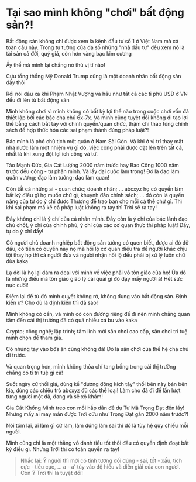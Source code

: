 # Tại sao mình không "chơi" bất động sản?!

Bất động sản không chỉ được xem là kênh đầu tư số 1 ở Việt Nam mà cả toàn cầu này. Trong tư tưởng của đa số những "nhà đầu tư" đều xem nó là tài sản cả đời, quý giá, còn hơn vàng bạc kim cương

Ấy thế mà mình lại chẳng nó thú vị tí nào!

Cựu tổng thống Mỹ Donald Trump cũng là một doanh nhân bất động sản đấy thôi

Rồi nói đâu xa khi Phạm Nhật Vượng và hầu như tất cả các tỉ phú USD ở VN đều đi lên từ bất động sản

Mình không chơi vì mình không có bất kỳ lợi thế nào trong cuộc chơi vốn đã thiết lập bởi các bậc cha chú 6x-7x. Và mình cũng tuyệt đối không đi tạo lợi thế bằng cách bắt tay với chính quyền/quan chức, thậm chí thao túng chính sách để hợp thức hóa các sai phạm thành đúng pháp luật?!

Bác mình là phó chủ tịch một quận ở Nam Sài Gòn. Và khi ở vị trí thay mặt nhà nước làm một nhiệm vụ gì đó, việc công phải được đặt lên trên tất cả, nhất là khi xung đột lợi ích công và tư. 

Tào Mạnh Đức, Gia Cát Lượng 2000 năm trước hay Bao Công 1000 năm trước đều công - tư phân minh. Và lấy đại cuộc làm trọng! Đó là đạo làm quân vương; đạo làm tướng; đạo làm quan!

Còn tất cả những ai - quan chức; doanh nhân; ... abcxyz họ có quyền làm bất kỳ điều gì họ muốn chứ gì, khuynh đảo chính sách; ... đó còn là quyền năng của tự do ý chí được Thượng đế trao ban cho mỗi cá thể chứ gì. Thì khi sai phạm mà kể cả pháp luật không ra tay thì Trời sẽ ra tay!

Đây không chỉ là ý chí của cá nhân mình. Đây còn là ý chí của bác lãnh đạo chủ chốt, ý chí của chính phủ, ý chí của các cơ quan thực thi pháp luật! Đấy, tự do ý chí đấy!

Có người chủ doanh nghiệp bất động sản tưởng có quen biết, được ai đó đỡ đầu, có tiền có quyền này nọ mà hối lộ cơ quan điều tra để người khác chịu tội thay họ thì cả người đưa và người nhận hối lộ đều phải bị xử lý luôn chứ đùa kaka

Lạ đời là họ lại dám ra deal với mình về việc phải vô tôn giáo của họ! Ủa đó là những điều mà tôn giáo giáo lý cái quái gì đó dạy mấy người à! Hết sức nực cười!

Điểm lại để từ đó mình quyết không rớ, không đụng vào bất động sản. Định kiến ư? Cho dù là định kiến thì đã sao! 

Mình không có cần, và mình có con đường riêng để đi nên mình chẳng quan tâm đến cái thị trường đã có quá nhiều cá bu vào kaka

Crypto; công nghệ; lập trình; tâm linh mới sân chơi cao cấp, sân chơi trí tuệ mình chọn để tham gia. 

Có nhúng tay vào bđs ăn cũng không đã! Đó là sân chơi của thế hệ cha chú đi trước. 

Và quan trọng hơn, mình không thỏa chí tang bồng trong cái thị trường chẳng có tí trí tuệ gì cả! 

Suốt ngày cứ thổi giá, dùng kế "dương đông kích tây" thổi bên này bán bên kia, dùng các chiêu trò abcxyz đủ các thể loại! Làm cho đã đi để lần lượt từng người một đã, đang và sẽ xộ khám! 

Gia Cát Khổng Minh treo con mồi hấp dẫn để dụ Tư Mã Trọng Đạt đến lấy! Nhưng mấy ai may mắn được Trời cứu như Trọng Đạt gần 2000 năm trước?!

Nói tóm lại, ai làm gì cứ làm, làm đúng làm sai thì đó là tùy hệ quy chiếu mỗi người.

Mình cũng chỉ là một thằng vô danh tiểu tốt thôi đâu có quyền định đoạt bất kỳ điều gì. Nhưng Trời thì có toàn quyền ra tay! 

> Nhắc lại: Ý người thì mới có tính tương đối đúng - sai, tốt - xấu, tích cực - tiêu cực, ... a - a' tùy vào độ hiểu và diễn giải của con người. Còn Ý Trời thì là tuyệt đối!







